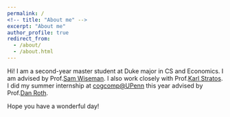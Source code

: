 ```yaml
---
permalink: /
<!-- title: "About me" -->
excerpt: "About me"
author_profile: true
redirect_from: 
  - /about/
  - /about.html
---
```


Hi! I am a second-year master student at Duke major in CS and Economics. I am advised by Prof.[Sam Wiseman](https://swiseman.github.io/). I also work closely with Prof.[Karl Stratos](https://karlstratos.com/#home). I did my summer internship at [cogcomp@UPenn]( https://cogcomp.seas.upenn.edu/page/people/) this year advised by Prof.[Dan Roth](https://www.cis.upenn.edu/~danroth/).


Hope you have a wonderful day!
